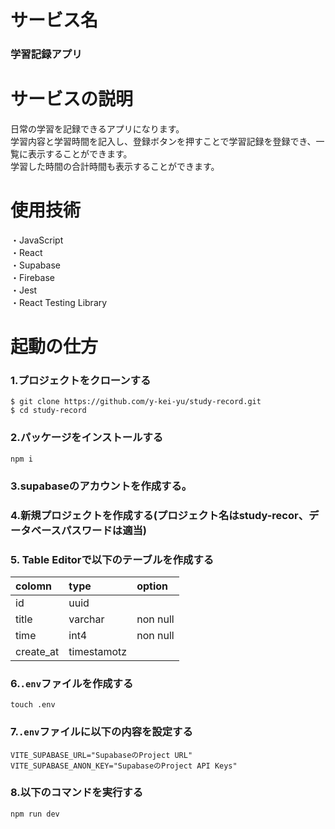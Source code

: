 # サービス名
### 学習記録アプリ


# サービスの説明
日常の学習を記録できるアプリになります。  
学習内容と学習時間を記入し、登録ボタンを押すことで学習記録を登録でき、一覧に表示することができます。  
学習した時間の合計時間も表示することができます。

# 使用技術  
・JavaScript  
・React  
・Supabase  
・Firebase  
・Jest  
・React Testing Library  

# 起動の仕方
### 1.プロジェクトをクローンする  
```
$ git clone https://github.com/y-kei-yu/study-record.git
$ cd study-record
```
### 2.パッケージをインストールする  
```
npm i
```

### 3.supabaseのアカウントを作成する。  
### 4.新規プロジェクトを作成する(プロジェクト名はstudy-recor、データベースパスワードは適当)  
### 5. Table Editorで以下のテーブルを作成する
| colomn | type | option |
| :--- | :--- | :--- |
| id | uuid |  |
| title | varchar | non null |
| time | int4 | non null |
| create_at | timestamotz | |

### 6.`.env`ファイルを作成する
```
touch .env
```
### 7.`.env`ファイルに以下の内容を設定する  
```
VITE_SUPABASE_URL="SupabaseのProject URL"
VITE_SUPABASE_ANON_KEY="SupabaseのProject API Keys"
```  

### 8.以下のコマンドを実行する
```
npm run dev
```





